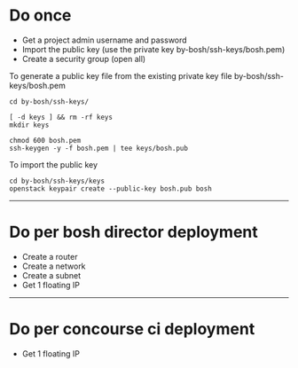 # Do once

* Get a project admin username and password
* Import the public key (use the private key by-bosh/ssh-keys/bosh.pem)
* Create a security group (open all)

To generate a public key file from the existing private key file by-bosh/ssh-keys/bosh.pem

```
cd by-bosh/ssh-keys/

[ -d keys ] && rm -rf keys
mkdir keys

chmod 600 bosh.pem
ssh-keygen -y -f bosh.pem | tee keys/bosh.pub
```

To import the public key

```
cd by-bosh/ssh-keys/keys
openstack keypair create --public-key bosh.pub bosh
```

---

# Do per bosh director deployment

* Create a router
* Create a network
* Create a subnet
* Get 1 floating IP

---

# Do per concourse ci deployment

* Get 1 floating IP
